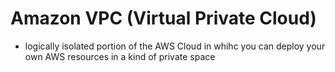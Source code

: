 # Amazon VPC (Virtual Private Cloud)
* logically isolated portion of the AWS Cloud in whihc you can deploy your own AWS resources in a kind of private space